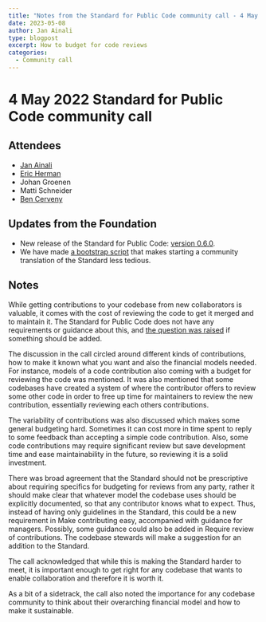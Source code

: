 ```yaml
---
title: "Notes from the Standard for Public Code community call - 4 May 2023"
date: 2023-05-08
author: Jan Ainali
type: blogpost
excerpt: How to budget for code reviews
categories:
  - Community call
---
```


# 4 May 2022 Standard for Public Code community call

## Attendees

* [Jan Ainali](https://publiccode.net/who-we-are/team/jan-ainali.html)
* [Eric Herman](https://publiccode.net/who-we-are/team/eric-herman.html)
* Johan Groenen
* Matti Schneider
* [Ben Cerveny](https://publiccode.net/who-we-are/team/ben-cerveny.html)

## Updates from the Foundation

* New release of the Standard for Public Code: [version 0.6.0](https://github.com/standard-for-public-code/standard-for-public-code/releases/tag/0.6.0).
* We have made [a bootstrap script](https://github.com/standard-for-public-code/community-translations-standard#contribute) that makes starting a community translation of the Standard less tedious.

## Notes

While getting contributions to your codebase from new collaborators is valuable, it comes with the cost of reviewing the code to get it merged and to maintain it.
The Standard for Public Code does not have any requirements or guidance about this, and [the question was raised](https://github.com/publiccodenet/standard/issues/494) if something should be added.

The discussion in the call circled around different kinds of contributions, how to make it known what you want and also the financial models needed.
For instance, models of a code contribution also coming with a budget for reviewing the code was mentioned.
It was also mentioned that some codebases have created a system of where the contributor offers to review some other code in order to free up time for maintainers to review the new contribution, essentially reviewing each others contributions.

The variability of contributions was also discussed which makes some general budgeting hard.
Sometimes it can cost more in time spent to reply to some feedback than accepting a simple code contribution.
Also, some code contributions may require significant review but save development time and ease maintainability in the future, so reviewing it is a solid investment.

There was broad agreement that the Standard should not be prescriptive about requiring specifics for budgeting for reviews from any party, rather it should make clear that whatever model the codebase uses should be explicitly documented, so that any contributor knows what to expect.
Thus, instead of having only guidelines in the Standard, this could be a new requirement in Make contributing easy, accompanied with guidance for managers.
Possibly, some guidance could also be added in Require review of contributions.
The codebase stewards will make a suggestion for an addition to the Standard.

The call acknowledged that while this is making the Standard harder to meet, it is important enough to get right for any codebase that wants to enable collaboration and therefore it is worth it.

As a bit of a sidetrack, the call also noted the importance for any codebase community to think about their overarching financial model and how to make it sustainable.
